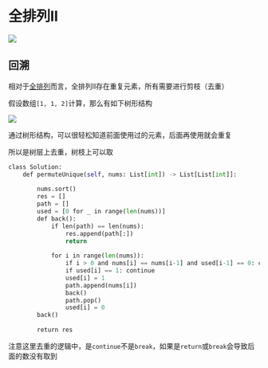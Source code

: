 # 全排列II

![](Pasted%20image%2020221209133110.png)

## 回溯

相对于[全排列](./全排列.md)而言，全排列II存在重复元素，所有需要进行剪枝（去重）

假设数组`[1, 1, 2]`计算，那么有如下树形结构

![](Pasted%20image%2020221209135052.png)


通过树形结构，可以很轻松知道前面使用过的元素，后面再使用就会重复

所以是树层上去重，树枝上可以取

```python
class Solution:
	def permuteUnique(self, nums: List[int]) -> List[List[int]]:
	
		nums.sort()
		res = []
		path = []
		used = [0 for _ in range(len(nums))]
		def back():
			if len(path) == len(nums):
				res.append(path[:])
				return
	
			for i in range(len(nums)):
				if i > 0 and nums[i] == nums[i-1] and used[i-1] == 0: continue
				if used[i] == 1: continue
				used[i] = 1
				path.append(nums[i])
				back()
				path.pop()
				used[i] = 0
		back()
	
		return res
``` 

注意这里去重的逻辑中，是`continue`不是`break`，如果是`return`或`break`会导致后面的数没有取到

